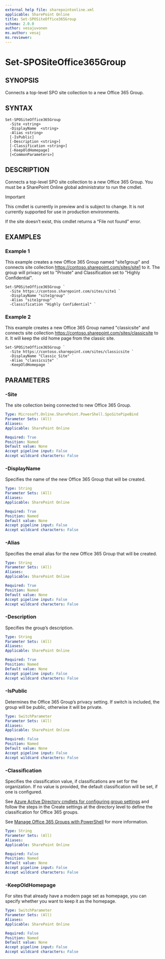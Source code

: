 ```yaml
---
external help file: sharepointonline.xml
applicable: SharePoint Online
title: Set-SPOSiteOffice365Group
schema: 2.0.0
author: vesajuvonen
ms.author: vesaj
ms.reviewer:
---
```


# Set-SPOSiteOffice365Group

## SYNOPSIS
Connects a top-level SPO site collection to a new Office 365 Group.

## SYNTAX

```
Set-SPOSiteOffice365Group 
  -Site <string> 
  -DisplayName  <string> 
  -Alias <string> 
  [-IsPublic] 
  [-Description <string>] 
  [-Classification <string>] 
  [-KeepOldHomepage] 
  [<CommonParameters>] 
```

## DESCRIPTION
Connects a top-level SPO site collection to a new Office 365 Group.  You must be a SharePoint Online global administrator to run the cmdlet. 

> [!IMPORTANT]
> This cmdlet is currently in preview and is subject to change. It is not currently supported for use in production environments.

If the site doesn’t exist, this cmdlet returns a “File not found” error.

## EXAMPLES

### Example 1

This example creates a new Office 365 Group named "site1group" and connects site collection https://contoso.sharepoint.com/sites/site1 to it.  The group will privacy set to "Private" and Classification set to "Highly Confidential".

```
Set-SPOSiteOffice365Group ` 
  -Site https://contoso.sharepoint.com/sites/site1 ` 
  -DisplayName "site1group" ` 
  -Alias "site1group" ` 
  -Classification "Highly Confidential" ` 
```

### Example 2

This example creates a new Office 365 Group named "classicsite" and connects site collection https://contoso.sharepoint.com/sites/classicsite to it. It will keep the old home page from the classic site.

```
Set-SPOSiteOffice365Group ` 
  -Site https://contoso.sharepoint.com/sites/classicsite ` 
  -DisplayName "Classic Site" ` 
  -Alias "classicsite" ` 
  -KeepOldHomepage ` 
```


## PARAMETERS

### -Site 

The site collection being connected to new Office 365 Group. 

```yaml
Type: Microsoft.Online.SharePoint.PowerShell.SpoSitePipeBind 
Parameter Sets: (All) 
Aliases:  
Applicable: SharePoint Online 

Required: True 
Position: Named 
Default value: None 
Accept pipeline input: False 
Accept wildcard characters: False  
```

### -DisplayName

Specifies the name of the new Office 365 Group that will be created.

```yaml
Type: String 
Parameter Sets: (All)
Aliases: 
Applicable: SharePoint Online

Required: True
Position: Named
Default value: None
Accept pipeline input: False
Accept wildcard characters: False 
```

### -Alias

Specifies the email alias for the new Office 365 Group that will be created.

```yaml
Type: String 
Parameter Sets: (All)
Aliases: 
Applicable: SharePoint Online

Required: True
Position: Named
Default value: None
Accept pipeline input: False
Accept wildcard characters: False 
```

### -Description

Specifies the group’s description.

```yaml
Type: String 
Parameter Sets: (All)
Aliases: 
Applicable: SharePoint Online

Required: True
Position: Named
Default value: None
Accept pipeline input: False
Accept wildcard characters: False 
```

### -IsPublic

Determines the Office 365 Group’s privacy setting.  If switch is included, the group will be public, otherwise it will be private.

```yaml
Type: SwitchParameter 
Parameter Sets: (All)
Aliases: 
Applicable: SharePoint Online

Required: False
Position: Named
Default value: None
Accept pipeline input: False
Accept wildcard characters: False 
```

### -Classification

Specifies the classification value, if classifications are set for the organization. If no value is provided, the default classification will be set, if one is configured.

See [Azure Active Directory cmdlets for configuring group settings](https://go.microsoft.com/fwlink/?LinkID=827484) and follow the steps in the Create settings at the directory level to define the classification for Office 365 groups.  

See [Manage Office 365 Groups with PowerShell](https://support.office.com/en-us/article/Manage-Office-365-Groups-with-PowerShell-aeb669aa-1770-4537-9de2-a82ac11b0540) for more information.

```yaml
Type: String 
Parameter Sets: (All)
Aliases: 
Applicable: SharePoint Online

Required: False
Position: Named
Default value: None
Accept pipeline input: False
Accept wildcard characters: False
```

### -KeepOldHomepage

For sites that already have a modern page set as homepage, you can specify whether you want to keep it as the homepage.  

```yaml
Type: SwitchParameter 
Parameter Sets: (All)
Aliases: 
Applicable: SharePoint Online

Required: False
Position: Named
Default value: None
Accept pipeline input: False
Accept wildcard characters: False 
```
